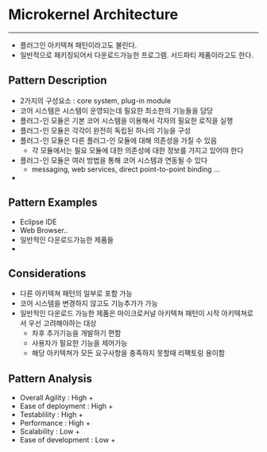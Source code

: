 # Microkernel Architecture
---------------------------

- 플러그인 아키텍쳐 패턴이라고도 불린다.
- 일반적으로 패키징되어서 다운로드가능한 프로그램. 서드파티 제품이라고도 한다.


## Pattern Description
- 2가지의 구성요소 : core system, plug-in module
- 코어 시스템은 시스템이 운영되는데 필요한 최소한의 기능들을 담당
- 플러그-인 모듈은 기본 코어 시스템을 이용해서 각자의 필요한 로직을 실행
- 플러그-인 모듈은 각각이 완전히 독립된 하나의 기능을 구성
- 플러그-인 모듈은 다른 플러그-인 모듈에 대해 의존성을 가질 수 있음
  + 각 모듈에서는 필요 모듈에 대한 의존성에 대한 정보를 가지고 있어야 한다
- 플러그-인 모듈은 여러 방법을 통해 코어 시스템과 연동될 수 있다
  + messaging, web services, direct point-to-point binding ...
-

## Pattern Examples
- Eclipse IDE 
- Web Browser..
- 일반적인 다운로드가능한 제품들
- 

## Considerations
- 다른 아키텍쳐 패턴의 일부로 포함 가능
- 코어 시스템을 변경하지 않고도 기능추가가 가능
- 일반적인 다운로드 가능한 제품은 마이크로커널 아키텍쳐 패턴이 시작 아키텍쳐로서 우선 고려해야하는 대상
  + 차후 추가기능을 개발하기 편함
  + 사용자가 필요한 기능을 제어가능
  + 해당 아키텍쳐가 모든 요구사항을 충족하지 못할때 리팩토링 용이함 

## Pattern Analysis
- Overall Agility : High
  + 
- Ease of deployment : High
  + 
- Testablility : High
  + 
- Performance : High
  + 
- Scalability : Low
  + 
- Ease of development : Low
  + 
